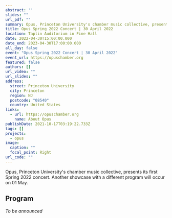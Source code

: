 ```yaml
---
abstract: ''
slides: ""
url_pdf: ""
summary: Opus, Princeton University's chamber music collective, presents its first Spring 2022 program.
title: Opus Spring 2022 Concert | 30 April 2022
location: Taplin Auditorium in Fine Hall
date: 2022-04-30T15:00:00.000
date_end: 2023-04-30T17:00:00.000
all_day: false
event: "Opus Spring 2022 Concert | 30 April 2022"
event_url: https://opuschamber.org
featured: false
authors: []
url_video: ""
url_slides: ""
address:
  street: Princeton University
  city: Princeton
  region: NJ
  postcode: "08540"
  country: United States
links:
  - url: https://opuschamber.org
    name: About Opus
publishDate: 2021-10-17T03:19:22.733Z
tags: []
projects:
  - opus
image:
  caption: ""
  focal_point: Right
url_code: ""
---
```

Opus, Princeton University's chamber music collective, presents its first Spring 2022 concert. Another showcase with a different program will occur on 01 May.

## Program
*To be announced*
